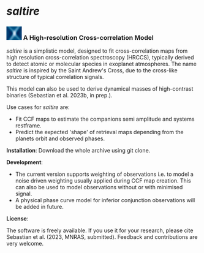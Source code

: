 # *saltire* 



### <img src="saltire_icon.jpg"  width="40" height="35"> A High-resolution Cross-correlation Model

*saltire* is a simplistic model, designed to fit cross-correlation maps from high resolution cross-correlation spectroscopy (HRCCS), typically derived to detect atomic or molecular species in exoplanet atmospheres. The name *saltire* is inspired by the Saint Andrew's Cross, due to the cross-like structure of typical correlation signals.

This model can also be used to derive dynamical masses of high-contrast binaries (Sebastian et al. 2023b, in prep.).

Use cases for *saltire* are:

- Fit CCF maps to estimate the companions semi amplitude and systems restframe.
- Predict the expected 'shape' of retrieval maps depending from the planets orbit and observed phases.

**Installation**:
Download the whole archive using git clone.


**Development**:
- The current version supports weighting of observations i.e. to model a noise driven weighting usually applied during CCF map creation. This can also be used to model observations without or with minimised signal. 
- A physical phase curve model for inferior conjunction observations will be added in future.

**License**:

The software is freely available. If you use it for your research, please cite Sebastian et al. (2023, MNRAS, submitted). Feedback and contributions are very welcome.
